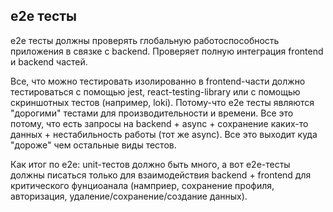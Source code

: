 ## e2e тесты

e2e тесты должны проверять глобальную работоспособность приложения в связке с 
backend. Проверяет полную интеграция frontend и backend частей.

Все, что можно тестировать изолированно в frontend-части должно тестироваться с 
помощью jest, react-testing-library или с помощью скриншотных тестов (например, loki).
Потому-что e2e тесты являются "дорогими" тестами для производительности и времени. Все это потому, что есть запросы на backend + async + сохранение каких-то
данных + нестабильность работы (тот же async). Все это выходит куда "дороже" чем 
остальные виды тестов.

Как итог по e2e: unit-тестов должно быть много, а вот e2e-тесты должны писаться только для взаимодействия backend + frontend для критического фунциоанала
(намприер, сохранение профиля, авторизация, удаление/сохранение/создание данных).
